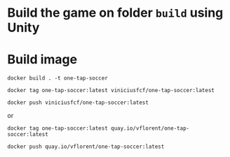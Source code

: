 # Build the game on folder ```build``` using Unity

# Build image 

```shell script
docker build . -t one-tap-soccer
```

```shell script
docker tag one-tap-soccer:latest viniciusfcf/one-tap-soccer:latest
```

```shell script
docker push viniciusfcf/one-tap-soccer:latest
```

or

```shell script
docker tag one-tap-soccer:latest quay.io/vflorent/one-tap-soccer:latest
```

```shell script
docker push quay.io/vflorent/one-tap-soccer:latest
```